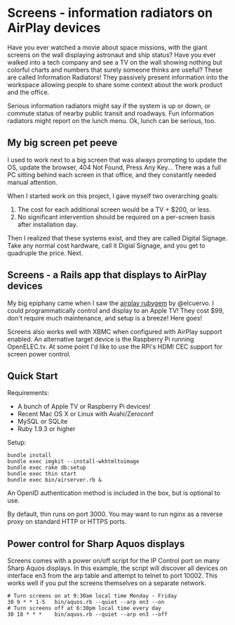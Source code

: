Screens - information radiators on AirPlay devices
==================================================

Have you ever watched a movie about space missions, with the giant screens on
the wall displaying astronaut and ship status? Have you ever walked into a tech
company and see a TV on the wall showing nothing but colorful charts and
numbers that surely someone thinks are useful? These are called Information
Radiators! They passively present information into the workspace allowing
people to share some context about the work product and the office.

Serious information radiators might say if the system is up or down, or commute
status of nearby public transit and roadways. Fun information radiators might
report on the lunch menu. Ok, lunch can be serious, too.

My big screen pet peeve
-----------------------

I used to work next to a big screen that was always prompting to update the OS,
update the browser, 404 Not Found, Press Any Key... There was a full PC sitting
behind each screen in that office, and they constantly needed manual attention.

When I started work on this project, I gave myself two overarching goals:

1. The cost for each additional screen would be a TV + $200, or less.
2. No significant intervention should be required on a per-screen basis after
   installation day.

Then I realized that these systems exist, and they are called Digital Signage.
Take any normal cost hardware, call it Digial Signage, and you get to
quadruple the price. Next.


Screens - a Rails app that displays to AirPlay devices
------------------------------------------------------

My big epiphany came when I saw the [airplay rubygem](https://github.com/elcuervo/airplay) by @elcuervo.
I could programmatically control and display to an Apple TV! They cost $99,
don't require much maintenance, and setup is a breeze! Here goes!

Screens also works well with XBMC when configured with AirPlay support enabled.
An alternative target device is the Raspberry Pi running OpenELEC.tv. At some
point I'd like to use the RPi's HDMI CEC support for screen power control.


Quick Start
-----------

Requirements:
* A bunch of Apple TV or Raspberry Pi devices!
* Recent Mac OS X or Linux with Avahi/Zeroconf
* MySQL or SQLite
* Ruby 1.9.3 or higher

Setup:

    bundle install
    bundle exec imgkit --install-wkhtmltoimage
    bundle exec rake db:setup
    bundle exec thin start
    bundle exec bin/airserver.rb &

An OpenID authentication method is included in the box, but is optional to use.

By default, thin runs on port 3000. You may want to run nginx as a reverse proxy
on standard HTTP or HTTPS ports.


Power control for Sharp Aquos displays
--------------------------------------

Screens comes with a power on/off script for the IP Control port on many Sharp
Aquos displays. In this example, the script will discover all devices on
interface en3 from the arp table and attempt to telnet to port 10002. This
works well if you put the screens themselves on a separate network.

    # Turn screens on at 9:30am local time Monday - Friday
    30 9 * * 1-5   bin/aquos.rb --quiet --arp en3 --on
    # Turn screens off at 6:30pm local time every day
    30 18 * * *    bin/aquos.rb --quiet --arp en3 --off
